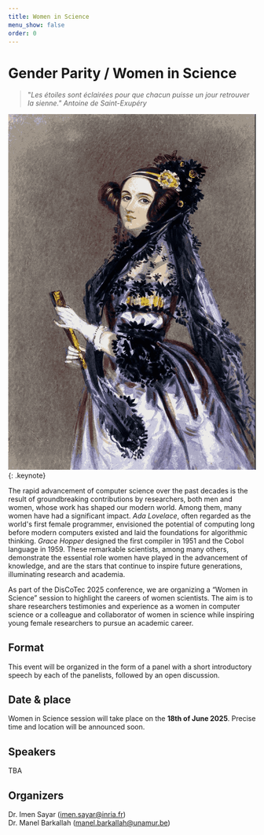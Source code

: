 ```yaml
---
title: Women in Science
menu_show: false
order: 0
---
```


# Gender Parity / Women in Science
>"*Les étoiles sont éclairées pour que chacun puisse un jour retrouver la sienne." 
Antoine de Saint-Exupéry*

![Ada Lovelace](./Ada_Lovelace.png "*Portrait of Ada Lovelace taken from https://commons.wikimedia.org/wiki/ (licensed under the Creative Commons Attribution-Share Alike 4.0 International license)*"){: .keynote}

The rapid advancement of computer science over the past decades is the result of groundbreaking contributions by researchers, both men and women, whose work has shaped our modern world. Among them, many women have had a significant impact. *Ada Lovelace*, often regarded as the world's first female programmer, envisioned the potential of computing long before modern computers existed and laid the foundations for algorithmic thinking. *Grace Hopper* designed the first compiler in 1951 and the Cobol language in 1959. These remarkable scientists, among many others, demonstrate the essential role women have played in the advancement of knowledge, and are the stars that continue to inspire future generations, illuminating research and academia. 


As part of the DisCoTec 2025 conference, we are organizing a “Women in Science” session to highlight the careers of women scientists.
The aim is to share researchers testimonies and experience as a women in computer science or a colleague and collaborator of women in science while inspiring young female researchers to pursue an academic career.

## Format
This event will be organized in the form of a panel with a short introductory speech by each of the panelists, followed by an open discussion.

## Date & place
Women in Science session will take place on the **18th of June 2025**. Precise time and location will be announced soon.

## Speakers 
TBA

## Organizers 
Dr. Imen Sayar (imen.sayar@inria.fr)  
Dr. Manel Barkallah (manel.barkallah@unamur.be)


